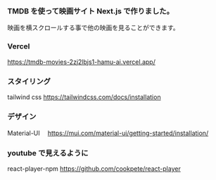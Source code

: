 ### TMDB を使って映画サイト Next.js で作りました。

映画を横スクロールする事で他の映画を見ることができます。

### Vercel

https://tmdb-movies-2zj2lbjs1-hamu-ai.vercel.app/

### スタイリング

tailwind css https://tailwindcss.com/docs/installation

### デザイン

Material-UI 　https://mui.com/material-ui/getting-started/installation/

### youtube で見えるように

react-player-npm https://github.com/cookpete/react-player


